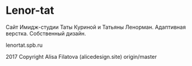 # Lenor-tat
Сайт Имидж-студии Таты Куриной и Татьяны Ленорман. Адаптивная верстка. Собственный дизайн. 

lenortat.spb.ru

2017 Copyright Alisa Filatova (alicedesign.site)
origin/master
